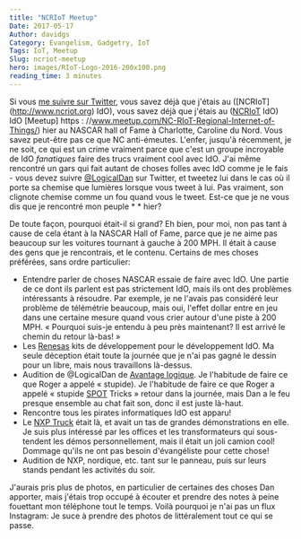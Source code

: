 ```yaml
---
title: "NCRIoT Meetup"
Date: 2017-05-17
Author: davidgs
Category: Evangelism, Gadgetry, IoT
Tags: IoT, Meetup
Slug: ncriot-meetup
hero: images/RIoT-Logo-2016-200x100.png
reading_time: 3 minutes
---
```


Si vous [me suivre sur Twitter](https://twitter.com/davidgsIoT), vous savez déjà que j'étais au ([NCRIoT] (http://www.ncriot.org) IdO), vous savez déjà que j'étais au ([NCRIoT](http://www.ncriot.org) IdO) IdO [Meetup] https : //www.meetup.com/NC-RIoT-Regional-Internet-of-Things/) hier au NASCAR hall of Fame à Charlotte, Caroline du Nord. Vous savez peut-être pas ce que NC anti-émeutes. L'enfer, jusqu'à récemment, je ne soit, ce qui est un crime vraiment parce que c'est un groupe incroyable de IdO *fanatiques* faire des trucs vraiment cool avec IdO. J'ai même rencontré un gars qui fait autant de choses folles avec IdO comme je le fais - vous devez suivre [@LogicalDan](https://www.meetup.com/NC-RIoT-Regional-Internet-of-Things/) sur Twitter, et tweetez lui dans le cas où il porte sa chemise que lumières lorsque vous tweet à lui. Pas vraiment, son clignote chemise comme un fou quand vous le tweet. Est-ce que je ne vous dis que je rencontré mon peuple * * hier?

De toute façon, pourquoi était-il si grand? Eh bien, pour moi, non pas tant à cause de cela étant à la NASCAR Hall of Fame, parce que je ne aime pas beaucoup sur les voitures tournant à gauche à 200 MPH. Il était à cause des gens que je rencontrais, et le contenu. Certains de mes choses préférées, sans ordre particulier:

- Entendre parler de choses NASCAR essaie de faire avec IdO. Une partie de ce dont ils parlent est pas strictement IdO, mais ils ont des problèmes intéressants à résoudre. Par exemple, je ne l'avais pas considéré leur problème de télémétrie beaucoup, mais oui, l'effet dollar entre en jeu dans une certaine mesure quand vous crier autour d'une piste à 200 MPH. « Pourquoi suis-je entendu à peu près maintenant? Il est arrivé le chemin du retour là-bas! »
- Les [Renesas](http://renesas.com/) kits de développement pour le développement IdO. Ma seule déception était toute la journée que je n'ai pas gagné le dessin pour un libre, mais nous travaillons là-dessus.
- Audition de @LogicalDan de [Avantage logique](http://logicaladvantage.com). Je l'habitude de faire ce que Roger a appelé « stupide). Je l'habitude de faire ce que Roger a appelé « stupide [SPOT](http://sunspotdev.org/) Tricks » retour dans la journée, mais Dan a le feu presque ensemble au chat fait son, donc il est juste là-haut.
- Rencontre tous les pirates informatiques IdO est apparu!
- Le [NXP Truck](http://iot.nxp.com) était là, et avait un tas de grandes démonstrations en elle. Je suis plus intéressé par les offices et les transformateurs qui sous-tendent les démos personnellement, mais il était un joli camion cool! Dommage qu'ils ne ont pas besoin d'évangéliste pour cette chose!
- Audition de NXP, nordique, etc. tant sur le panneau, puis sur leurs stands pendant les activités du soir.

J'aurais pris plus de photos, en particulier de certaines des choses Dan apporter, mais j'étais trop occupé à écouter et prendre des notes à peine fouettant mon téléphone tout le temps. Voilà pourquoi je n'ai pas un flux Instagram: Je suce à prendre des photos de littéralement tout ce qui se passe.
